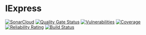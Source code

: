 # IExpress 
[![SonarCloud](https://sonarcloud.io/images/project_badges/sonarcloud-black.svg)](https://sonarcloud.io/dashboard?id=OdairDantas_IExpress) [![Quality Gate Status](https://sonarcloud.io/api/project_badges/measure?project=OdairDantas_IExpress&metric=alert_status)](https://sonarcloud.io/dashboard?id=OdairDantas_IExpress) [![Vulnerabilities](https://sonarcloud.io/api/project_badges/measure?project=OdairDantas_IExpress&metric=vulnerabilities)](https://sonarcloud.io/dashboard?id=OdairDantas_IExpress) [![Coverage](https://sonarcloud.io/api/project_badges/measure?project=OdairDantas_IExpress&metric=coverage)](https://sonarcloud.io/dashboard?id=OdairDantas_IExpress) [![Reliability Rating](https://sonarcloud.io/api/project_badges/measure?project=OdairDantas_IExpress&metric=reliability_rating)](https://sonarcloud.io/dashboard?id=OdairDantas_IExpress) [![Build Status](https://odairdantas.visualstudio.com/IExpress/_apis/build/status/IExpress%20-%20CI?branchName=master)](https://odairdantas.visualstudio.com/IExpress/_build/latest?definitionId=3&branchName=master)

